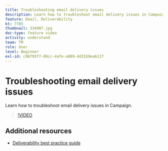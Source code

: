 ```yaml
---
title: Troubleshooting email delivery issues
description: Learn how to troubleshoot email delivery issues in Campaign.
feature: Email, Deliverability
kt: 7785
thumbnail: 334907.jpg
doc-type: feature video
activity: understand
team: TM
role: User
level: Beginner
exl-id: c98793f7-09cc-4afe-a089-4d31b9ea611f
---
```

# Troubleshooting email delivery issues

Learn how to troubleshoot email delivery issues in Campaign.

>[!VIDEO](https://video.tv.adobe.com/v/334907?quality=12&learn=on)

## Additional resources

* [Deliverability best practice guide](https://experienceleague.adobe.com/docs/deliverability-learn/deliverability-best-practice-guide/introduction.html)
